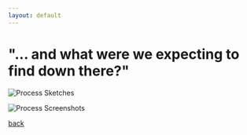 ```yaml
---
layout: default
---
```


# "... and what were we expecting to find down there?"

![Process Sketches](https://i.imgur.com/8OoQSIN.png)

![Process Screenshots](https://i.imgur.com/lceqUMn.png)

[back](./main_undergraduate22.html)
